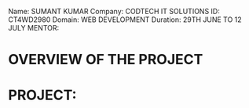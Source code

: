 Name: SUMANT KUMAR
Company: CODTECH IT SOLUTIONS
ID:  CT4WD2980
Domain: WEB DEVELOPMENT
Duration: 29TH JUNE TO 12 JULY
MENTOR: 

# OVERVIEW OF THE PROJECT
# PROJECT: 

